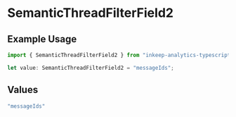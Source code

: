 # SemanticThreadFilterField2

## Example Usage

```typescript
import { SemanticThreadFilterField2 } from "inkeep-analytics-typescript/models/components";

let value: SemanticThreadFilterField2 = "messageIds";
```

## Values

```typescript
"messageIds"
```
